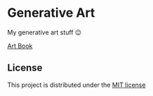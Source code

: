 # Generative Art

My generative art stuff 😉

[Art Book](art-book)

## License

This project is distributed under the [MIT license](LICENSE)
